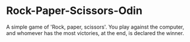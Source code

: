 # Rock-Paper-Scissors-Odin

A simple game of 'Rock, paper, scissors'. You play against the 
computer, and whomever has the most victories, at the end, is declared the
winner.
